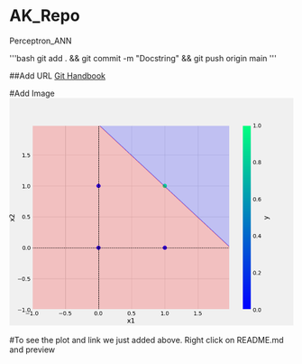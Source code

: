# AK_Repo
Perceptron_ANN



'''bash
 git add . && git commit -m "Docstring" && git push origin main
 '''

 ##Add URL
 [Git Handbook](https://github.com/midofemi/AK_Repo)

 #Add Image
 ![sample Image](plots/and.png)

 #To see the plot and link we just added above. Right click on README.md and preview

